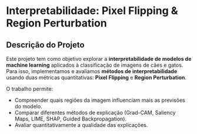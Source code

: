 # Interpretabilidade: Pixel Flipping & Region Perturbation

## Descrição do Projeto
Este projeto tem como objetivo explorar a **interpretabilidade de modelos de machine learning** aplicados à classificação de imagens de cães e gatos. Para isso, implementamos e avaliamos **métodos de interpretabilidade** usando duas métricas quantitativas: **Pixel Flipping** e **Region Perturbation**.

O trabalho permite:
- Compreender quais regiões da imagem influenciam mais as previsões do modelo.
- Comparar diferentes métodos de explicação (Grad-CAM, Saliency Maps, LIME, SHAP, Guided Backpropagation).
- Avaliar quantitativamente a qualidade das explicações.